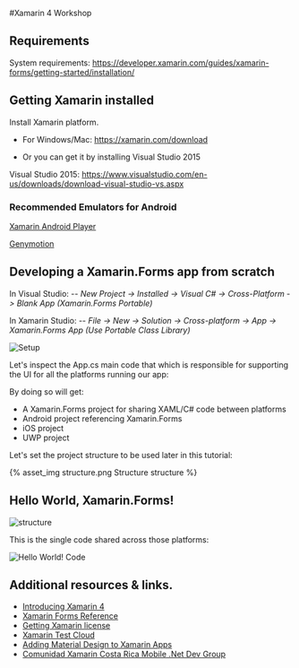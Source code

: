 
#Xamarin 4 Workshop

## Requirements

System requirements: 
https://developer.xamarin.com/guides/xamarin-forms/getting-started/installation/

## Getting Xamarin installed
Install Xamarin platform.

- For Windows/Mac: https://xamarin.com/download

- Or you can get it by installing Visual Studio 2015

Visual Studio 2015: https://www.visualstudio.com/en-us/downloads/download-visual-studio-vs.aspx

### Recommended Emulators for Android
[Xamarin Android Player](https://xamarin.com/android-player)

[Genymotion](https://www.genymotion.com/#!/download)

## Developing a Xamarin.Forms app from scratch

In Visual Studio:
-- *New Project -> Installed -> Visual C# -> Cross-Platform -> Blank App (Xamarin.Forms Portable)*

In Xamarin Studio:
-- *File -> New -> Solution -> Cross-platform -> App -> Xamarin.Forms App (Use Portable Class Library)*

![Setup](://stvansolano.github.io/2016/01/04/Workshop-de-Xamarin-4-en-BrainStation/setup.png)

Let's inspect the App.cs main code that which is responsible for supporting the UI for all the platforms running our app:

By doing so will get:
- A Xamarin.Forms project for sharing XAML/C# code between platforms
- Android project referencing Xamarin.Forms
- iOS project
- UWP project

Let's set the project structure to be used later in this tutorial:

{% asset_img structure.png Structure structure %}

## Hello World, Xamarin.Forms!

![structure](://stvansolano.github.io/2016/01/04/Workshop-de-Xamarin-4-en-BrainStation/structure.png)

This is the single code shared across those platforms:

![Hello World! Code](://stvansolano.github.io/2016/01/04/Workshop-de-Xamarin-4-en-BrainStation/helloWorldCode.png)

## Additional resources & links.
- [Introducing Xamarin 4](https://blog.xamarin.com/introducing-xamarin-4/)
- [Xamarin Forms Reference](https://developer.xamarin.com/guides/xamarin-forms/controls/)
- [Getting Xamarin license](https://developer.xamarin.com/guides/cross-platform/getting_started/beginning_a_xamarin_trial/)
- [Xamarin Test Cloud](https://testcloud.xamarin.com/)
- [Adding Material Design to Xamarin Apps](https://blog.xamarin.com/introduction-to-android-material-design/)
- [Comunidad Xamarin Costa Rica Mobile .Net Dev Group](http://xamarin.meetup.com/es-ES/)